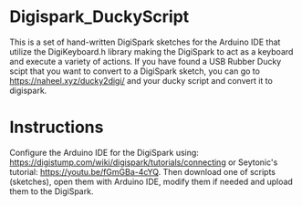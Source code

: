 # Digispark_DuckyScript
This is a set of hand-written DigiSpark sketches for the Arduino IDE that utilize the DigiKeyboard.h library making the DigiSpark to act as a keyboard and execute a variety of actions. If you have found a USB Rubber Ducky scipt that you want to convert to a DigiSpark sketch, you can go to https://naheel.xyz/ducky2digi/ and your ducky script and convert it to digispark.

# Instructions
Configure the Arduino IDE for the DigiSpark using: https://digistump.com/wiki/digispark/tutorials/connecting or Seytonic's tutorial: https://youtu.be/fGmGBa-4cYQ. Then download one of scripts (sketches), open them with Arduino IDE, modify them if needed and upload them to the DigiSpark.
